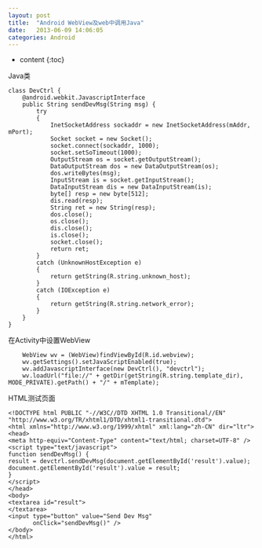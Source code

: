 ```yaml
---
layout: post
title:  "Android WebView及web中调用Java"
date:   2013-06-09 14:06:05
categories: Android
---
```


* content
{:toc}

Java类

    class DevCtrl {
        @android.webkit.JavascriptInterface
        public String sendDevMsg(String msg) {
            try
            {
                InetSocketAddress sockaddr = new InetSocketAddress(mAddr, mPort);
                Socket socket = new Socket();
                socket.connect(sockaddr, 1000);
                socket.setSoTimeout(1000);
                OutputStream os = socket.getOutputStream();
                DataOutputStream dos = new DataOutputStream(os);
                dos.writeBytes(msg);
                InputStream is = socket.getInputStream();
                DataInputStream dis = new DataInputStream(is);
                byte[] resp = new byte[512];
                dis.read(resp);
                String ret = new String(resp);
                dos.close();
                os.close();
                dis.close();
                is.close();
                socket.close();
                return ret;
            }
            catch (UnknownHostException e)
            {
                return getString(R.string.unknown_host);
            }
            catch (IOException e)
            {
                return getString(R.string.network_error);
            }
        }
    }
    
在Activity中设置WebView

        WebView wv = (WebView)findViewById(R.id.webview);
        wv.getSettings().setJavaScriptEnabled(true);
        wv.addJavascriptInterface(new DevCtrl(), "devctrl");
        wv.loadUrl("file://" + getDir(getString(R.string.template_dir), MODE_PRIVATE).getPath() + "/" + mTemplate);

HTML测试页面

    <!DOCTYPE html PUBLIC "-//W3C//DTD XHTML 1.0 Transitional//EN" "http://www.w3.org/TR/xhtml1/DTD/xhtml1-transitional.dtd">
    <html xmlns="http://www.w3.org/1999/xhtml" xml:lang="zh-CN" dir="ltr">
    <head>
    <meta http-equiv="Content-Type" content="text/html; charset=UTF-8" />
    <script type="text/javascript">
    function sendDevMsg() {
    result = devctrl.sendDevMsg(document.getElementById('result').value);
    document.getElementById('result').value = result;
    }
    </script>
    </head>
    <body>
    <textarea id="result">
    </textarea>
    <input type="button" value="Send Dev Msg"
           onClick="sendDevMsg()" />
    </body>
    </html>
